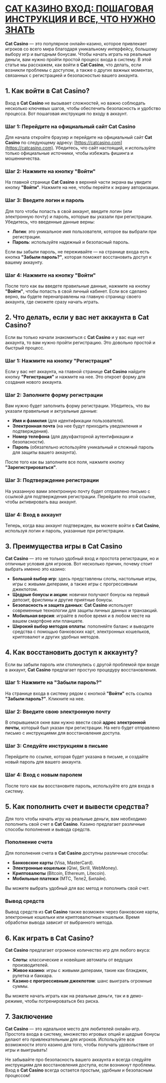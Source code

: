 # [CAT КАЗИНО ВХОД: ПОШАГОВАЯ ИНСТРУКЦИЯ И ВСЕ, ЧТО НУЖНО ЗНАТЬ](https://catchthecatthree.com/d1bfb4f94)

**Cat Casino** — это популярное онлайн-казино, которое привлекает игроков со всего мира благодаря уникальному интерфейсу, большому выбору игр и выгодным бонусам. Чтобы начать играть на реальные деньги, вам нужно пройти простой процесс входа в систему. В этой статье мы расскажем, как войти в **Cat Casino**, что делать, если возникли проблемы с доступом, а также о других важных моментах, связанных с регистрацией и безопасностью вашего аккаунта.

## 1. Как войти в **Cat Casino**?

Вход в **Cat Casino** не вызывает сложностей, но важно соблюдать несколько ключевых шагов, чтобы обеспечить безопасность и удобство процесса. Вот пошаговая инструкция по входу в аккаунт.

### Шаг 1: Перейдите на официальный сайт **Cat Casino**

Для начала откройте браузер и перейдите на официальный сайт **Cat Casino** по следующему адресу: [https://catcasino.com](https://catcasino.com). Убедитесь, что сайт настоящий, и используйте только официальные источники, чтобы избежать фишинга и мошенничества.

### Шаг 2: Нажмите на кнопку "Войти"

На главной странице **Cat Casino** в верхней части экрана вы увидите кнопку **"Войти"**. Нажмите на нее, чтобы перейти к экрану авторизации.

### Шаг 3: Введите логин и пароль

Для того чтобы попасть в свой аккаунт, введите логин (или электронную почту) и пароль, которые вы указали при регистрации. Убедитесь, что введенные данные верны:

* **Логин**: это уникальное имя пользователя, которое вы выбрали при регистрации.
* **Пароль**: используйте надежный и безопасный пароль.

Если вы забыли пароль, не переживайте — на странице входа есть кнопка **"Забыли пароль?"**, которая поможет восстановить доступ к вашему аккаунту.

### Шаг 4: Нажмите на кнопку "Войти"

После того как вы введете правильные данные, нажмите на кнопку **"Войти"**, чтобы попасть в свой личный кабинет. Если все сделано верно, вы будете перенаправлены на главную страницу своего аккаунта, где сможете сразу начать играть.

## 2. Что делать, если у вас нет аккаунта в **Cat Casino**?

Если вы только начали знакомиться с **Cat Casino** и у вас еще нет аккаунта, то вам нужно пройти регистрацию. Это довольно простой и быстрый процесс.

### Шаг 1: Нажмите на кнопку "Регистрация"

Если у вас нет аккаунта, на главной странице **Cat Casino** найдите кнопку **"Регистрация"** и нажмите на нее. Это откроет форму для создания нового аккаунта.

### Шаг 2: Заполните форму регистрации

Вам нужно будет заполнить форму регистрации. Убедитесь, что вы указали правильные и актуальные данные:

* **Имя и фамилия** (для идентификации пользователя).
* **Электронная почта** (на нее будут приходить уведомления и подтверждения).
* **Номер телефона** (для двухфакторной аутентификации и безопасности).
* **Пароль** (обязательно используйте уникальный и сложный пароль для защиты вашего аккаунта).

После того как вы заполните все поля, нажмите кнопку **"Зарегистрироваться"**.

### Шаг 3: Подтверждение регистрации

На указанную вами электронную почту будет отправлено письмо с ссылкой для подтверждения регистрации. Перейдите по этой ссылке, чтобы активировать ваш аккаунт.

### Шаг 4: Вход в аккаунт

Теперь, когда ваш аккаунт подтвержден, вы можете войти в **Cat Casino**, используя логин и пароль, указанные при регистрации.

## 3. Преимущества игры в **Cat Casino**

**Cat Casino** — это не только удобный вход и простота регистрации, но и отличные условия для игроков. Вот несколько причин, почему стоит выбрать именно это казино:

* **Большой выбор игр**: здесь представлены слоты, настольные игры, игры с живыми дилерами, а также игры с прогрессивным джекпотом.
* **Щедрые бонусы и акции**: новички получают бонусы на первый депозит, фриспины и другие приятные бонусы.
* **Безопасность и защита данных**: **Cat Casino** использует современные технологии для защиты личных данных и транзакций.
* **Мобильная версия**: играйте в любое время и в любом месте на вашем смартфоне или планшете.
* **Широкий выбор методов оплаты**: пополняйте баланс и выводите средства с помощью банковских карт, электронных кошельков, криптовалют и других удобных методов.

## 4. Как восстановить доступ к аккаунту?

Если вы забыли пароль или столкнулись с другой проблемой при входе в аккаунт, **Cat Casino** предлагает простую процедуру восстановления.

### Шаг 1: Нажмите на "Забыли пароль?"

На странице входа в систему рядом с кнопкой **"Войти"** есть ссылка **"Забыли пароль?"**. Кликните на нее.

### Шаг 2: Введите свою электронную почту

В открывшемся окне вам нужно ввести свой **адрес электронной почты**, который был указан при регистрации. На него будет отправлено письмо с инструкциями для восстановления доступа.

### Шаг 3: Следуйте инструкциям в письме

Перейдите по ссылке, которая будет указана в письме, и создайте новый пароль для вашего аккаунта.

### Шаг 4: Вход с новым паролем

После того как вы восстановите пароль, используйте его для входа в систему.

## 5. Как пополнить счет и вывести средства?

Для того чтобы начать игру на реальные деньги, вам необходимо пополнить свой счет в **Cat Casino**. Казино предлагает различные способы пополнения и вывода средств.

### Пополнение счета

Для пополнения счета в **Cat Casino** доступны различные способы:

* **Банковские карты** (Visa, MasterCard).
* **Электронные кошельки** (Qiwi, Skrill, WebMoney).
* **Криптовалюты** (Bitcoin, Ethereum, Litecoin).
* **Мобильные платежи** (МТС, Теле2, Билайн).

Вы можете выбрать удобный для вас метод и пополнить свой счет.

### Вывод средств

Вывод средств из **Cat Casino** также возможен через банковские карты, электронные кошельки или криптовалютные кошельки. Время обработки вывода зависит от выбранного метода.

## 6. Как играть в **Cat Casino**?

**Cat Casino** предлагает огромное количество игр для любого вкуса:

* **Слоты**: классические и новейшие автоматы от ведущих производителей.
* **Живое казино**: игры с живыми дилерами, такие как блэкджек, рулетка и баккара.
* **Казино с прогрессивным джекпотом**: шанс выиграть огромные суммы.

Вы можете начать играть как на реальные деньги, так и в демо-режиме, чтобы потренироваться без риска.

## 7. Заключение

**Cat Casino** — это идеальное место для любителей онлайн-игр. Простота входа в систему, множество игровых опций и щедрые бонусы делают его привлекательным для игроков. Используйте все возможности этого казино для того, чтобы получать удовольствие от игры и выигрывать!

Не забывайте про безопасность вашего аккаунта и всегда следуйте инструкциям для восстановления доступа, если возникнут проблемы. Вход в **Cat Casino** всегда остается простым, удобным и безопасным процессом!

